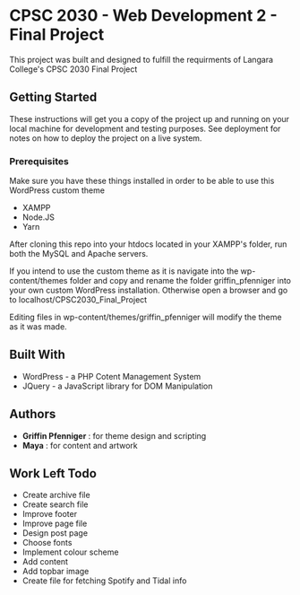 # CPSC 2030 - Web Development 2 - Final Project

This project was built and designed to fulfill the requirments of Langara College's
CPSC 2030 Final Project

## Getting Started

These instructions will get you a copy of the project up and running on your local machine for development and testing purposes. See deployment for notes on how to deploy the project on a live system.

### Prerequisites

Make sure you have these things installed in order to be able to use this WordPress custom theme

- XAMPP
- Node.JS
- Yarn

After cloning this repo into your htdocs located in your XAMPP's folder, run both the MySQL and Apache servers.

If you intend to use the custom theme as it is navigate into the wp-content/themes folder and copy and rename the folder griffin_pfenniger into your own custom WordPress installation. Otherwise open a browser and go to localhost/CPSC2030_Final_Project

Editing files in wp-content/themes/griffin_pfenniger will modify the theme as it was made.

## Built With

- WordPress - a PHP Cotent Management System
- JQuery - a JavaScript library for DOM Manipulation

## Authors

- **Griffin Pfenniger** : for theme design and scripting
- **Maya** : for content and artwork

## Work Left Todo

- Create archive file
- Create search file
- Improve footer
- Improve page file
- Design post page
- Choose fonts
- Implement colour scheme
- Add content
- Add topbar image
- Create file for fetching Spotify and Tidal info
